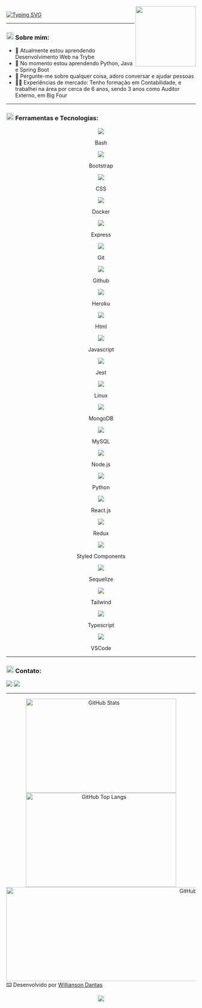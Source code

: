 <!--- Olá, esse é meu readme, fique à vontade para utilizá-lo como quiser! -->

<img align="right" height="160" src="https://media4.giphy.com/media/qgQUggAC3Pfv687qPC/giphy.gif" />

[![Typing SVG](https://readme-typing-svg.demolab.com?font=Fira+Code&size=30&duration=1000&pause=300&color=9583EB&center=true&multiline=true&width=600&height=150&lines=Ol%C3%A1+%F0%9F%91%8B!+;Sou+Willianson+Dantas;Desenvolvedor+Full+Stack;Bem+vindo+ao+meu+perfil+GitHub)](https://git.io/typing-svg)

-----

### <img height="20" src="https://raw.githubusercontent.com/innng/innng/master/assets/soulgem-sayaka.gif"/> Sobre mim:

- 🔭 Atualmente estou aprendendo Desenvolvimento Web na Trybe
- 🌱 No momento estou aprendendo Python, Java e Spring Boot
- 💬 Pergunte-me sobre qualquer coisa, adoro conversar e ajudar pessoas
- :man_health_worker: Experiências de mercado: Tenho formação em Contabilidade, e trabalhei na área por cerca de 6 anos, sendo 3 anos como Auditor Externo, em Big Four

-----
  
### <img height="20" src="https://raw.githubusercontent.com/innng/innng/master/assets/soulgem-sayaka.gif"/> Ferramentas e Tecnologias:

 <p align="center">
  <div display="inline-block" align="middle">
    <img src="https://skillicons.dev/icons?i=bash" />
    <p> Bash </p>
    <img src="https://skillicons.dev/icons?i=bootstrap" />
    <p> Bootstrap </p>
    <img src="https://skillicons.dev/icons?i=css" />
    <p> CSS </p>
    <img src="https://skillicons.dev/icons?i=docker" />
    <p> Docker </p>
    <img src="https://skillicons.dev/icons?i=express" />
    <p> Express </p>
    <img src="https://skillicons.dev/icons?i=git" />
    <p> Git </p>
    <img src="https://skillicons.dev/icons?i=github" />
    <p> Github </p>
    <img src="https://skillicons.dev/icons?i=heroku" />
    <p> Heroku </p>
    <img src="https://skillicons.dev/icons?i=html" />
    <p> Html </p>
    <img src="https://skillicons.dev/icons?i=js" />
    <p> Javascript </p>
    <img src="https://skillicons.dev/icons?i=jest" />
    <p> Jest </p>
    <img src="https://skillicons.dev/icons?i=linux" />
    <p> Linux </p>
    <img src="https://skillicons.dev/icons?i=mongodb" />
    <p> MongoDB </p>
    <img src="https://skillicons.dev/icons?i=mysql" />
    <p> MySQL </p>
    <img src="https://skillicons.dev/icons?i=nodejs" />
    <p> Node.js </p>
    <img src="https://skillicons.dev/icons?i=py" />
    <p> Python </p>
    <img src="https://skillicons.dev/icons?i=react" />
    <p> React.js </p>
    <img src="https://skillicons.dev/icons?i=redux" />
    <p> Redux </p>
    <img src="https://skillicons.dev/icons?i=styledcomponents" />
    <p> Styled Components </p>
    <img src="https://skillicons.dev/icons?i=sequelize" />
    <p> Sequelize </p>
    <img src="https://skillicons.dev/icons?i=tailwind" />
    <p> Tailwind </p>
    <img src="https://skillicons.dev/icons?i=ts" />
    <p> Typescript </p>
    <img src="https://skillicons.dev/icons?i=vscode" />
    <p> VSCode </p>
  </div>
 </p>

-----

### <img height="20" src="https://raw.githubusercontent.com/innng/innng/master/assets/soulgem-sayaka.gif"/> Contato:

<div>
<a href = "mailto:williansondantas@gmail.com"><img src="https://img.shields.io/badge/Gmail-D14836?style=for-the-badge&logo=gmail&logoColor=white" target="_blank"></a>
<a href="https://www.linkedin.com/in/willianson-dantas/" target="_blank"><img src="https://img.shields.io/badge/-LinkedIn-%230077B5?style=for-the-badge&logo=linkedin&logoColor=white" target="_blank"></a>   
</div>

-----

<div align="center">
  <img alt="GitHub Stats" height="250" width="400px" src="http://github-profile-summary-cards.vercel.app/api/cards/stats?username=WilliansonDantas&theme=github_dark"/>
  <img alt="GitHub Top Langs" height="250" width="400px" src="http://github-profile-summary-cards.vercel.app/api/cards/repos-per-language?username=WilliansonDantas&theme=github_dark"/>
</div>
<div align="center">
<img align="right" alt="GitHub Details" height="250" width="1000" src="http://github-profile-summary-cards.vercel.app/api/cards/profile-details?username=WilliansonDantas&theme=github_dark"/>
</div>

-----
-----
-----

⌨️ Desenvolvido por [Willianson Dantas](https://www.linkedin.com/in/willianson-dantas/)


 <p align="center">
   <a href="https://skillicons.dev">
     <img src="https://skillicons.dev/icons?i=bash,bootstrap,css,docker,express,git,github,heroku,html,js,jest,linux,mongodb,mysql,nodejs,py,react,redux,styledcomponents,sequelize,tailwind,ts,vscode," />
   </a>
 </p>
 
  <!-- 
 


-->
